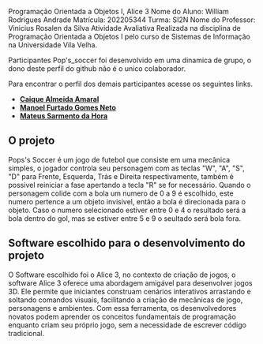 Programação Orientada a Objetos I, Alice 3
Nome do Aluno: William Rodrigues Andrade
Matrícula: 202205344
Turma: SI2N
Nome do Professor: Vinicius Rosalen da Silva
Atividade Avaliativa Realizada na disciplina de Programação Orientada a Objetos I pelo curso de Sistemas de Informação na Universidade Vila Velha.

Participantes
Pop's_soccer foi desenvolvido em uma dinamica de grupo, o dono deste perfil do github não é o unico colaborador.

Para encontrar o perfil dos demais participantes acesse os seguintes links.

* **[Caique Almeida Amaral](https://github.com/caiquealmr)**
* **[Manoel Furtado Gomes Neto](https://github.com/oManoelNeto)**
* **[Mateus Sarmento da Hora](https://github.com/sarmentin)**

## O projeto

Pops's Soccer é um jogo de futebol que consiste em uma mecânica simples, o jogador controla seu personagem com as teclas "W", "A", "S", "D" para Frente, Esquerda, Trás e Direita respectivamente, também é possivel reiniciar a fase apertando a tecla "R" se for necessário. Quando o personagem colide com a bola um numero de 0 a 9 é escolhido, este numero pertence a um objeto invisivel, então a bola é direcionada para o objeto. Caso o numero selecionado estiver entre 0 e 4 o resultado será a bola dentro do gol, mas se estiver entre 5 e 9 o seultado será bola fora.

## Software escolhido para o desenvolvimento do projeto

O Software escolhido foi o Alice 3, no contexto de criação de jogos, o software Alice 3 oferece uma abordagem amigável para desenvolver jogos 3D. Ele permite que iniciantes construam cenários interativos arrastando e soltando comandos visuais, facilitando a criação de mecânicas de jogo, personagens e ambientes. Com essa ferramenta, os desenvolvedores novatos podem aprender os conceitos fundamentais de programação enquanto criam seu próprio jogo, sem a necessidade de escrever código tradicional.
